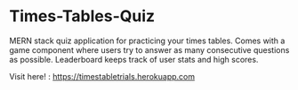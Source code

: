 # Times-Tables-Quiz
MERN stack quiz application for practicing your times tables. Comes with a game component where users try to answer as many consecutive questions as possible. Leaderboard keeps track of user stats and high scores.


Visit here! : https://timestabletrials.herokuapp.com
